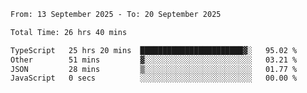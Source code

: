 <!--START_SECTION:waka-->

```txt
From: 13 September 2025 - To: 20 September 2025

Total Time: 26 hrs 40 mins

TypeScript   25 hrs 20 mins  ███████████████████████▓░   95.02 %
Other        51 mins         ▓░░░░░░░░░░░░░░░░░░░░░░░░   03.21 %
JSON         28 mins         ▒░░░░░░░░░░░░░░░░░░░░░░░░   01.77 %
JavaScript   0 secs          ░░░░░░░░░░░░░░░░░░░░░░░░░   00.00 %
```

<!--END_SECTION:waka-->
